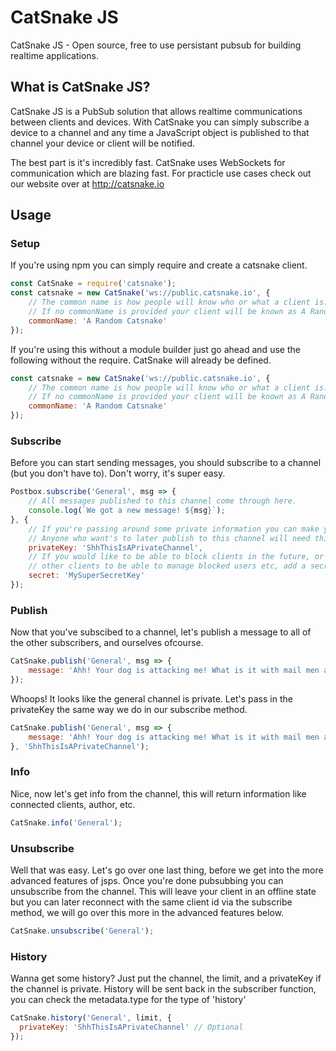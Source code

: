 # CatSnake JS

CatSnake JS - Open source, free to use persistant pubsub for building realtime applications.

## What is CatSnake JS?

CatSnake JS is a PubSub solution that allows realtime communications between clients and
devices. With CatSnake you can simply subscribe a device to a channel and any time
a JavaScript object is published to that channel your device or client will be notified.

The best part is it's incredibly fast. CatSnake uses WebSockets for communication
which are blazing fast. For practicle use cases check out our website over at http://catsnake.io

## Usage

### Setup

If you're using npm you can simply require and create a catsnake client.
```javascript
const CatSnake = require('catsnake');
const catsnake = new CatSnake('ws://public.catsnake.io', {
    // The common name is how people will know who or what a client is.
    // If no commonName is provided your client will be known as A Random Catsnake
    commonName: 'A Random Catsnake'
});

```

If you're using this without a module builder just go ahead and use the following without the require. CatSnake will
already be defined.
```javascript
const catsnake = new CatSnake('ws://public.catsnake.io', {
    // The common name is how people will know who or what a client is.
    // If no commonName is provided your client will be known as A Random Catsnake
    commonName: 'A Random Catsnake'
});
```


### Subscribe
Before you can start sending messages, you should subscribe to a channel (but you don't have to). Don't worry, it's super easy.

```javascript
Postbox.subscribe('General', msg => {
    // All messages published to this channel come through here.
    console.log(`We got a new message! ${msg}`);
}, {
    // If you're passing around some private information you can make your channel private by simply passing in a privateKey.
    // Anyone who want's to later publish to this channel will need this key to do so!
    privateKey: 'ShhThisIsAPrivateChannel',
    // If you would like to be able to block clients in the future, or promote
    // other clients to be able to manage blocked users etc, add a secret.
    secret: 'MySuperSecretKey'
});

```

### Publish
Now that you've subscibed to a channel, let's publish a message to all of the other subscribers, and ourselves ofcourse.

```javascript
CatSnake.publish('General', msg => {
    message: 'Ahh! Your dog is attacking me! What is it with mail men and dogs anyways?'
});
```


Whoops! It looks like the general channel is private. Let's pass in the privateKey the same way we do in our subscribe method.
```javascript
CatSnake.publish('General', msg => {
    message: 'Ahh! Your dog is attacking me! What is it with mail men and dogs anyways?'
}, 'ShhThisIsAPrivateChannel');
```

### Info

Nice, now let's get info from the channel, this will return information like connected clients, author, etc.

```javascript
CatSnake.info('General');
```

### Unsubscribe
Well that was easy. Let's go over one last thing, before we get into the more advanced features of jsps.
Once you're done pubsubbing you can unsubscribe from the channel. This will leave your client in an offline state but
you can later reconnect with the same client id via the subscribe method, we will go over this more in the advanced
features below.

```javascript
CatSnake.unsubscribe('General');
```

### History

Wanna get some history? Just put the channel, the limit, and a privateKey if the channel is private.
History will be sent back in the subscriber function, you can check the metadata.type for the type of 'history'
```javascript
CatSnake.history('General', limit, {
  privateKey: 'ShhThisIsAPrivateChannel' // Optional
});
```
